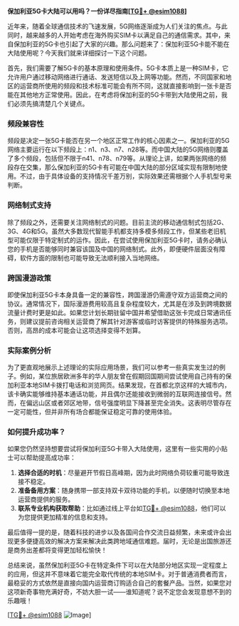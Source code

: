 **保加利亚5G卡大陆可以用吗？一份详尽指南[[TG💪+ @esim1088](https://t.me/s/esim1088)]**

近年来，随着全球通信技术的飞速发展，5G网络逐渐成为人们关注的焦点。与此同时，越来越多的人开始考虑在海外购买SIM卡以满足自己的通信需求。其中，来自保加利亚的5G卡也引起了大家的兴趣。那么问题来了：保加利亚5G卡能不能在大陆使用呢？今天我们就来详细探讨一下这个问题。

首先，我们需要了解5G卡的基本原理和使用条件。5G卡本质上是一种SIM卡，它允许用户通过移动网络进行通话、发送短信以及上网等功能。然而，不同国家和地区的运营商所使用的频段和技术标准可能会有所不同，这就直接影响到一张卡是否能在其他地方正常使用。因此，在考虑将保加利亚的5G卡带到大陆使用之前，我们必须先搞清楚几个关键点。

### 频段兼容性

频段是决定一张5G卡能否在另一个地区正常工作的核心因素之一。保加利亚的5G网络主要运行在以下频段上：n1、n3、n7、n28等。而中国大陆的5G网络则覆盖了多个频段，包括但不限于n41、n78、n79等。从理论上讲，如果两张网络的频段存在交集，那么保加利亚的5G卡有可能在中国大陆的部分区域实现有限制地使用。不过，由于具体设备的支持情况千差万别，实际效果还需根据个人手机型号来判断。

### 网络制式支持

除了频段之外，还需要关注网络制式的问题。目前主流的移动通信制式包括2G、3G、4G和5G。虽然大多数现代智能手机都支持多模多频段工作，但某些老旧机型可能仅限于特定制式的运作。因此，在尝试使用保加利亚5G卡时，请务必确认您的手机是否能够同时兼容该国及中国的网络制式。此外，即便硬件层面没有障碍，软件方面的限制也可能导致无法顺利接入当地网络。

### 跨国漫游政策

即使保加利亚5G卡本身具备一定的兼容性，跨国漫游仍需遵守双方运营商之间的协议。通常情况下，国际漫游费用较高且复杂程度较大，尤其是在涉及到跨境数据流量计费时更是如此。如果您计划长期驻留中国并希望借助这张卡完成日常通讯任务，则建议提前咨询相关运营商了解其针对游客或临时访客提供的特殊服务选项。否则，高昂的成本可能会让这项选择变得不划算。

### 实际案例分析

为了更直观地展示上述理论的实际应用场景，我们可以参考一些真实发生过的例子。例如，某位旅居欧洲多年的华人朋友曾在假期回国期间尝试使用自己持有的保加利亚本地SIM卡拨打电话和浏览网页。结果发现，在首都北京这样的大城市内，该卡确实能够维持基本通话功能，并且偶尔还能接收到微弱的互联网连接信号。然而，在偏远山区或者郊区地带，信号强度明显下降甚至完全消失。这表明尽管存在一定可能性，但并非所有场合都能保证稳定可靠的使用体验。

### 如何提升成功率？

如果您仍然坚持想要尝试将保加利亚5G卡带入大陆使用，这里有一些实用的小贴士可以帮助提高成功率：

1. **选择合适的时机**：尽量避开节假日高峰期，因为此时网络负荷较重可能导致连接不稳定。
2. **准备备用方案**：随身携带一部支持双卡双待功能的手机，以便随时切换至本地运营商提供的服务。
3. **联系专业机构获取帮助**：比如通过线上平台如[TG💪+ @esim1088](https://t.me/s/esim1088)，他们可以为您提供更加精准的信息和支持。

最后值得一提的是，随着科技的进步以及各国间合作交流日益频繁，未来或许会出现更多便捷高效的解决方案来解决此类跨地域通信难题。届时，无论是出国旅游还是商务出差都将变得更加轻松愉快！

总结来说，虽然保加利亚5G卡在特定条件下可以在大陆部分地区实现一定程度上的应用，但这并不意味着它能完全取代传统的本地SIM卡。对于普通消费者而言，最稳妥的方式依然是直接向国内运营商订购适合自己的套餐产品。当然，如果您对这项新奇事物充满好奇，不妨大胆一试——谁知道呢？说不定您会发现意想不到的乐趣哦！

[[TG💪+ @esim1088](https://t.me/s/esim1088) ![Image](https://i.postimg.cc/4NQfJmqS/Snipaste-2025-05-13-00-14-12.png)]